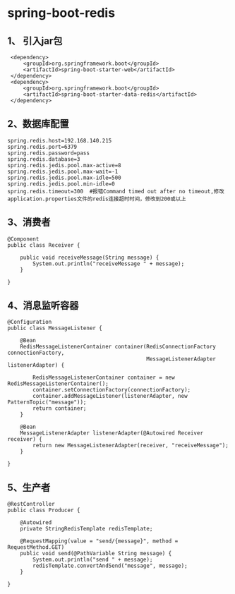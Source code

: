 # **spring-boot-redis**

1、 引入jar包
-
     <dependency>
         <groupId>org.springframework.boot</groupId>
         <artifactId>spring-boot-starter-web</artifactId>
     </dependency>
     <dependency>
         <groupId>org.springframework.boot</groupId>
         <artifactId>spring-boot-starter-data-redis</artifactId>
     </dependency>

    
2、数据库配置
-
    spring.redis.host=192.168.140.215
    spring.redis.port=6379
    spring.redis.password=pass
    spring.redis.database=3
    spring.redis.jedis.pool.max-active=8
    spring.redis.jedis.pool.max-wait=-1
    spring.redis.jedis.pool.max-idle=500
    spring.redis.jedis.pool.min-idle=0
    spring.redis.timeout=300  #报错Command timed out after no timeout,修改application.properties文件的redis连接超时时间，修改到200或以上
    
3、消费者
-
    @Component
    public class Receiver {
    
        public void receiveMessage(String message) {
            System.out.println("receiveMessage " + message);
        }
    
    }
    
4、消息监听容器
-
    @Configuration
    public class MessageListener {
    
        @Bean
        RedisMessageListenerContainer container(RedisConnectionFactory connectionFactory,
                                                MessageListenerAdapter listenerAdapter) {
    
            RedisMessageListenerContainer container = new RedisMessageListenerContainer();
            container.setConnectionFactory(connectionFactory);
            container.addMessageListener(listenerAdapter, new PatternTopic("message"));
            return container;
        }
    
        @Bean
        MessageListenerAdapter listenerAdapter(@Autowired Receiver receiver) {
            return new MessageListenerAdapter(receiver, "receiveMessage");
        }
    
    }
    
5、生产者
-
    @RestController
    public class Producer {
    
        @Autowired
        private StringRedisTemplate redisTemplate;
    
        @RequestMapping(value = "send/{message}", method = RequestMethod.GET)
        public void send(@PathVariable String message) {
            System.out.println("send " + message);
            redisTemplate.convertAndSend("message", message);
        }
    
    }
    

